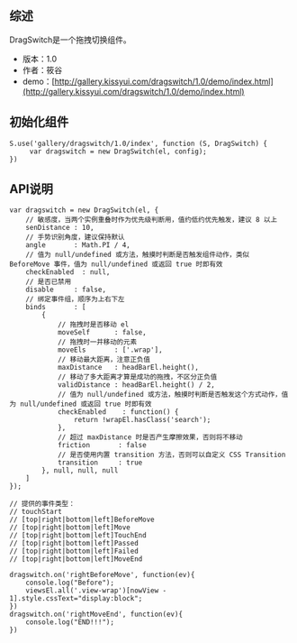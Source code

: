 ## 综述

DragSwitch是一个拖拽切换组件。

* 版本：1.0
* 作者：筱谷
* demo：[http://gallery.kissyui.com/dragswitch/1.0/demo/index.html](http://gallery.kissyui.com/dragswitch/1.0/demo/index.html)

## 初始化组件
		
    S.use('gallery/dragswitch/1.0/index', function (S, DragSwitch) {
         var dragswitch = new DragSwitch(el, config);
    })
	

## API说明

    var dragswitch = new DragSwitch(el, {
        // 敏感度，当两个实例重叠时作为优先级判断用，值约低约优先触发，建议 8 以上
        senDistance : 10,
        // 手势识别角度，建议保持默认
        angle       : Math.PI / 4,
        // 值为 null/undefined 或方法，触摸时判断是否触发组件动作，类似 BeforeMove 事件，值为 null/undefined 或返回 true 时即有效
        checkEnabled  : null,
        // 是否已禁用
        disable     : false,
        // 绑定事件组，顺序为上右下左
        binds       : [
            {
                // 拖拽时是否移动 el
                moveSelf      : false,
                // 拖拽时一并移动的元素
                moveEls       : ['.wrap'],
                // 移动最大距离，注意正负值
                maxDistance   : headBarEl.height(),
                // 移动了多大距离才算是成功的拖拽，不区分正负值
                validDistance : headBarEl.height() / 2,
                // 值为 null/undefined 或方法，触摸时判断是否触发这个方式动作，值为 null/undefined 或返回 true 时即有效
                checkEnabled    : function() {
                    return !wrapEl.hasClass('search');
                },
                // 超过 maxDistance 时是否产生摩擦效果，否则将不移动
                friction       : false
                // 是否使用内置 transition 方法，否则可以自定义 CSS Transition
                transition     : true
            }, null, null, null
        ]
    });

    // 提供的事件类型：
    // touchStart
    // [top|right|bottom|left]BeforeMove
    // [top|right|bottom|left]Move
    // [top|right|bottom|left]TouchEnd
    // [top|right|bottom|left]Passed
    // [top|right|bottom|left]Failed
    // [top|right|bottom|left]MoveEnd

    dragswitch.on('rightBeforeMove', function(ev){
        console.log("Before");
        viewsEl.all('.view-wrap')[nowView - 1].style.cssText="display:block";
    })
    dragswitch.on('rightMoveEnd', function(ev){
        console.log("END!!!");
    })